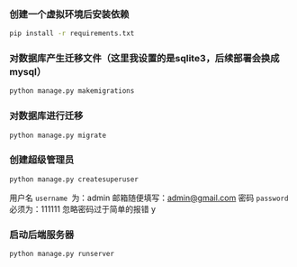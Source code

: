 ### 创建一个虚拟环境后安装依赖

```bash
pip install -r requirements.txt
```

### 对数据库产生迁移文件（这里我设置的是sqlite3，后续部署会换成mysql）
```bash
python manage.py makemigrations
```

### 对数据库进行迁移
```bash
python manage.py migrate
```

### 创建超级管理员
```bash
python manage.py createsuperuser
```

用户名 `username `为：admin
邮箱随便填写：admin@gmail.com
密码 `password`必须为：111111
忽略密码过于简单的报错 y

### 启动后端服务器
```bash
python manage.py runserver
```